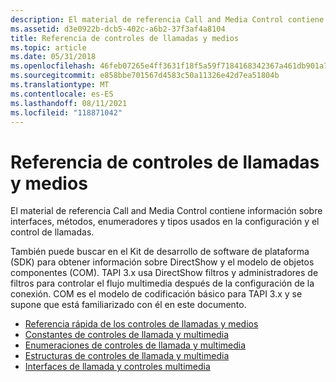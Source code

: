 ```yaml
---
description: El material de referencia Call and Media Control contiene información sobre interfaces, métodos, enumeradores y tipos usados en la configuración y el control de llamadas.
ms.assetid: d3e0922b-dcb5-402c-a6b2-37f3af4a8104
title: Referencia de controles de llamadas y medios
ms.topic: article
ms.date: 05/31/2018
ms.openlocfilehash: 46feb07265e4ff3631f18f5a59f7184168342367a461db901a7c03214cfc9f99
ms.sourcegitcommit: e858bbe701567d4583c50a11326e42d7ea51804b
ms.translationtype: MT
ms.contentlocale: es-ES
ms.lasthandoff: 08/11/2021
ms.locfileid: "118871042"
---
```

# <a name="call-and-media-controls-reference"></a>Referencia de controles de llamadas y medios

El material de referencia Call and Media Control contiene información sobre interfaces, métodos, enumeradores y tipos usados en la configuración y el control de llamadas.

También puede buscar en el Kit de desarrollo de software de plataforma (SDK) para obtener información sobre DirectShow y el modelo de objetos componentes (COM). TAPI 3.x usa DirectShow filtros y administradores de filtros para controlar el flujo multimedia después de la configuración de la conexión. COM es el modelo de codificación básico para TAPI 3.x y se supone que está familiarizado con él en este documento.

-   [Referencia rápida de los controles de llamadas y medios](call-and-media-controls-quick-reference.md)
-   [Constantes de controles de llamada y multimedia](call-and-media-controls-constants.md)
-   [Enumeraciones de controles de llamada y multimedia](call-and-media-controls-enumerations.md)
-   [Estructuras de controles de llamada y multimedia](call-and-media-controls-structures.md)
-   [Interfaces de llamada y controles multimedia](call-and-media-controls-interfaces.md)

 

 



